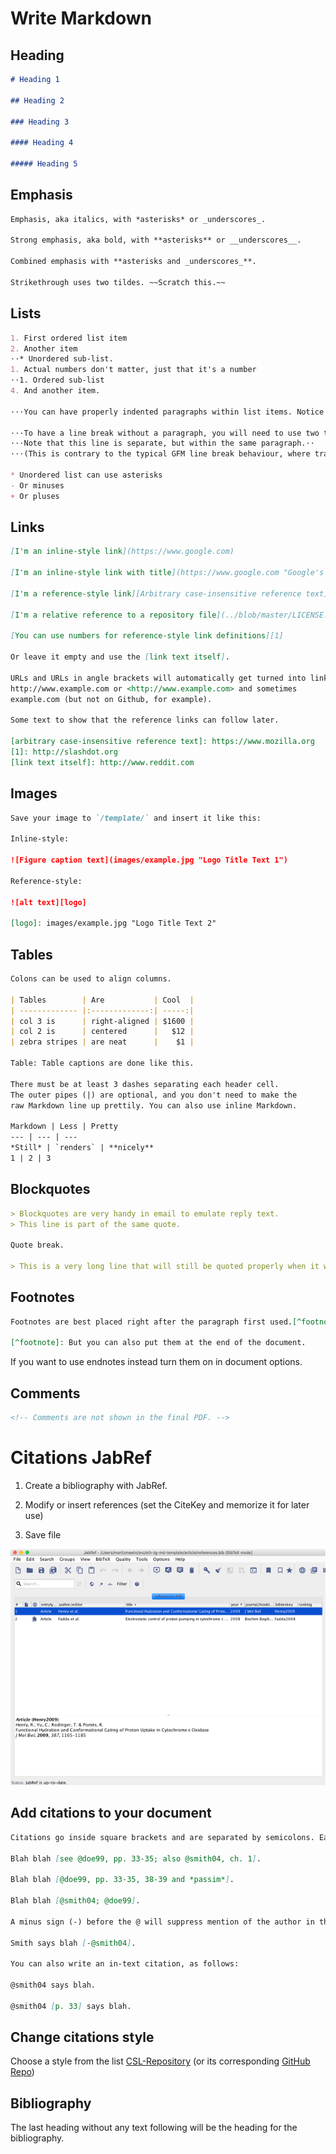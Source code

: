 # Write Markdown

## Heading

```markdown
# Heading 1

## Heading 2

### Heading 3

#### Heading 4

##### Heading 5
```

## Emphasis

```markdown
Emphasis, aka italics, with *asterisks* or _underscores_.

Strong emphasis, aka bold, with **asterisks** or __underscores__.

Combined emphasis with **asterisks and _underscores_**.

Strikethrough uses two tildes. ~~Scratch this.~~
```

## Lists

```markdown
1. First ordered list item
2. Another item
⋅⋅* Unordered sub-list.
1. Actual numbers don't matter, just that it's a number
⋅⋅1. Ordered sub-list
4. And another item.

⋅⋅⋅You can have properly indented paragraphs within list items. Notice the blank line above, and the leading spaces (at least one, but we'll use three here to also align the raw Markdown).

⋅⋅⋅To have a line break without a paragraph, you will need to use two trailing spaces.⋅⋅
⋅⋅⋅Note that this line is separate, but within the same paragraph.⋅⋅
⋅⋅⋅(This is contrary to the typical GFM line break behaviour, where trailing spaces are not required.)

* Unordered list can use asterisks
- Or minuses
+ Or pluses
```

## Links

```markdown
[I'm an inline-style link](https://www.google.com)

[I'm an inline-style link with title](https://www.google.com "Google's Homepage")

[I'm a reference-style link][Arbitrary case-insensitive reference text]

[I'm a relative reference to a repository file](../blob/master/LICENSE.md)

[You can use numbers for reference-style link definitions][1]

Or leave it empty and use the [link text itself].

URLs and URLs in angle brackets will automatically get turned into links.
http://www.example.com or <http://www.example.com> and sometimes
example.com (but not on Github, for example).

Some text to show that the reference links can follow later.

[arbitrary case-insensitive reference text]: https://www.mozilla.org
[1]: http://slashdot.org
[link text itself]: http://www.reddit.com
```

## Images

```markdown
Save your image to `/template/` and insert it like this:

Inline-style:

![Figure caption text](images/example.jpg "Logo Title Text 1")

Reference-style:

![alt text][logo]

[logo]: images/example.jpg "Logo Title Text 2"
```

## Tables

```markdown
Colons can be used to align columns.

| Tables        | Are           | Cool  |
| ------------- |:-------------:| -----:|
| col 3 is      | right-aligned | $1600 |
| col 2 is      | centered      |   $12 |
| zebra stripes | are neat      |    $1 |

Table: Table captions are done like this.

There must be at least 3 dashes separating each header cell.
The outer pipes (|) are optional, and you don't need to make the
raw Markdown line up prettily. You can also use inline Markdown.

Markdown | Less | Pretty
--- | --- | ---
*Still* | `renders` | **nicely**
1 | 2 | 3
```

## Blockquotes

```markdown
> Blockquotes are very handy in email to emulate reply text.
> This line is part of the same quote.

Quote break.

> This is a very long line that will still be quoted properly when it wraps. Oh boy let's keep writing to make sure this is long enough to actually wrap for everyone. Oh, you can *put* **Markdown** into a blockquote.
```

## Footnotes

```markdown
Footnotes are best placed right after the paragraph first used.[^footnote]

[^footnote]: But you can also put them at the end of the document.
```

If you want to use endnotes instead turn them on in document options.

## Comments

```markdown
<!-- Comments are not shown in the final PDF. -->
```

# Citations JabRef

1. Create a bibliography with JabRef.

2. Modify or insert references (set the CiteKey and memorize it for later use)

3. Save file

![JabRef](.doc/JabRef.png)

## Add citations to your document

```markdown
Citations go inside square brackets and are separated by semicolons. Each citation must have a key, composed of ‘@’ + the citation identifier from the database, and may optionally have a prefix, a locator, and a suffix. Here are some examples:

Blah blah [see @doe99, pp. 33-35; also @smith04, ch. 1].

Blah blah [@doe99, pp. 33-35, 38-39 and *passim*].

Blah blah [@smith04; @doe99].

A minus sign (-) before the @ will suppress mention of the author in the citation. This can be useful when the author is already mentioned in the text:

Smith says blah [-@smith04].

You can also write an in-text citation, as follows:

@smith04 says blah.

@smith04 [p. 33] says blah.
```

## Change citations style

Choose a style from the list [CSL-Repository](https://www.zotero.org/styles) (or its corresponding [GitHub Repo](https://github.com/citation-style-language/styles))

## Bibliography

The last heading without any text following will be the heading for the bibliography.
